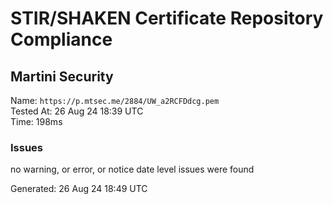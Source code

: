 # STIR/SHAKEN Certificate Repository Compliance

## Martini Security

Name: `https://p.mtsec.me/2884/UW_a2RCFDdcg.pem`\
Tested At: 26 Aug 24 18:39 UTC\
Time: 198ms

### Issues

no warning, or error, or notice date level issues were found

Generated: 26 Aug 24 18:49 UTC